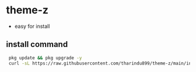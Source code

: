 # theme-z

- easy for install

## install command

```bash
 pkg update && pkg upgrade -y
 curl -sL https://raw.githubusercontent.com/tharindu899/theme-z/main/install.sh | bash
```
